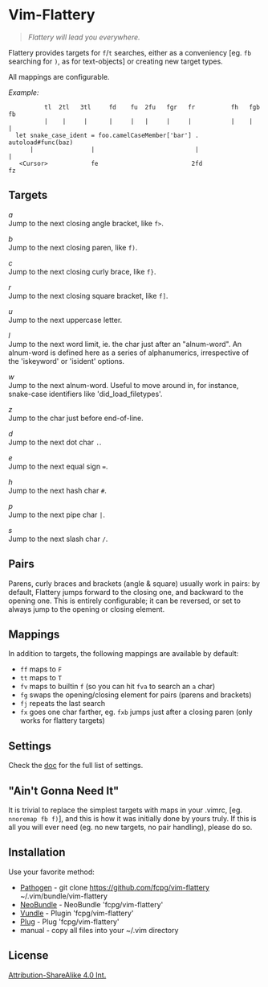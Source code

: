 Vim-Flattery
=============

> _Flattery will lead you everywhere._

Flattery provides targets for `f`/`t` searches, either as a conveniency
[eg. `fb` searching for `)`, as for text-objects] or creating new target types.

All mappings are configurable.

*Example:*

```
          tl  2tl   3tl     fd    fu  2fu   fgr   fr          fh   fgb fb
          |    |     |      |     |   |     |     |           |    |   |
  let snake_case_ident = foo.camelCaseMember['bar'] . autoload#func(baz)
      |                |                            |                 |
   <Cursor>            fe                          2fd                fz
```

Targets
--------

*a*  
  Jump to the next closing angle bracket, like `f>`.

*b*  
  Jump to the next closing paren, like `f)`.

*c*  
  Jump to the next closing curly brace, like `f}`.

*r*  
  Jump to the next closing square bracket, like `f]`.

*u*  
  Jump to the next uppercase letter.

*l*  
  Jump to the next word limit, ie. the char just after an "alnum-word".
  An alnum-word is defined here as a series of alphanumerics,
  irrespective of the 'iskeyword' or 'isident' options.

*w*  
  Jump to the next alnum-word.
  Useful to move around in, for instance, snake-case identifiers
  like 'did_load_filetypes'.

*z*  
  Jump to the char just before end-of-line.

*d*  
  Jump to the next dot char `.`.

*e*  
  Jump to the next equal sign `=`.

*h*  
  Jump to the next hash char `#`.

*p*  
  Jump to the next pipe char `|`.

*s*  
  Jump to the next slash char `/`.


Pairs
------

Parens, curly braces and brackets (angle & square) usually work in pairs:
by default, Flattery jumps forward to the closing one, and backward to the
opening one. This is entirely configurable; it can be reversed, or set to
always jump to the opening or closing element.


Mappings
---------

In addition to targets, the following mappings are available by default:

- `ff` maps to `F`
- `tt` maps to `T`
- `fv` maps to builtin `f` (so you can hit `fva` to search an `a` char)
- `fg` swaps the opening/closing element for pairs (parens and brackets)
- `fj` repeats the last search
- `fx` goes one char farther, eg. `fxb` jumps just after a closing paren
  (only works for flattery targets)


Settings
---------

Check the [doc](doc/flattery.txt) for the full list of settings.


"Ain't Gonna Need It"
----------------------

It is trivial to replace the simplest targets with maps in your .vimrc,
[eg. `nnoremap fb f)`], and this is how it was initially done by yours truly.
If this is all you will ever need (eg. no new targets, no pair handling),
please do so.


Installation
-------------
Use your favorite method:
*  [Pathogen][1] - git clone https://github.com/fcpg/vim-flattery ~/.vim/bundle/vim-flattery
*  [NeoBundle][2] - NeoBundle 'fcpg/vim-flattery'
*  [Vundle][3] - Plugin 'fcpg/vim-flattery'
*  [Plug][4] - Plug 'fcpg/vim-flattery'
*  manual - copy all files into your ~/.vim directory

License
--------
[Attribution-ShareAlike 4.0 Int.](https://creativecommons.org/licenses/by-sa/4.0/)

[1]: https://github.com/tpope/vim-pathogen
[2]: https://github.com/Shougo/neobundle.vim
[3]: https://github.com/gmarik/vundle
[4]: https://github.com/junegunn/vim-plug
